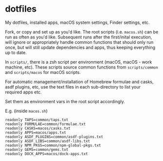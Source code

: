 # dotfiles

My dotfiles, installed apps, macOS system settings, Finder settings, etc.

Fork, or copy and set up as you'd like. The root scripts (i.e. `macos.sh`) can be run as often as you'd like. Subsequent runs after the first/inital execution, will ignore or appropriately handle common functions that should only run once, but will still update dependencies and apps, thus keeping everything up to date.

In `scripts/`, there is a zsh script per environment (macOS, macOS - work machine, etc). These scripts source common functions from `scripts/common` and `scripts/macos` for macOS scripts.

For automatic management/installation of Homebrew formulae and casks, asdf plugins, etc, use the text files in each sub-directory to list your required apps etc.

Set them as environment vars in the root script accordingly.

E.g. (inside `macos.sh`)

```
readonly TAPS=common/taps.txt
readonly FORMULAE=common/formulae.txt
readonly CASKS=macos/casks.txt
readonly APPS=macos/apps.txt
readonly ASDF_PLUGINS=common/asdf-plugins.txt
readonly ASDF_LIBS=common/asdf-libs.txt
readonly NPM_PKGS=common/npm-global-pkgs.txt
readonly GEMS=common/gems.txt
readonly DOCK_APPS=macos/dock-apps.txt
```
